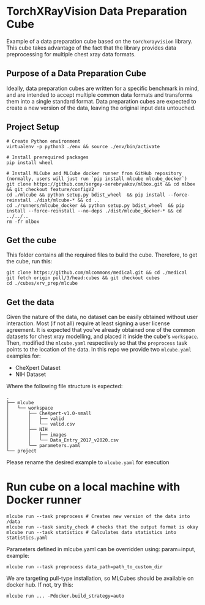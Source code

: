 # TorchXRayVision Data Preparation Cube
Example of a data preparation cube based on the `torchxrayvision` library. This cube takes advantage of the fact that the library provides data preprocessing for multiple chest xray data formats.

## Purpose of a Data Preparation Cube
Ideally, data preparation cubes are written for a specific benchmark in mind, and are intended to accept multiple common data formats and transforms them into a single standard format. Data preparation cubes are expected to create a new version of the data, leaving the original input data untouched.

## Project Setup
```
# Create Python environment 
virtualenv -p python3 ./env && source ./env/bin/activate

# Install prerequired packages
pip install wheel

# Install MLCube and MLCube docker runner from GitHub repository (normally, users will just run `pip install mlcube mlcube_docker`)
git clone https://github.com/sergey-serebryakov/mlbox.git && cd mlbox && git checkout feature/configV2
cd ./mlcube && python setup.py bdist_wheel  && pip install --force-reinstall ./dist/mlcube-* && cd ..
cd ./runners/mlcube_docker && python setup.py bdist_wheel  && pip install --force-reinstall --no-deps ./dist/mlcube_docker-* && cd ../../..
rm -fr mlbox
```

## Get the cube
This folder contains all the required files to build the cube. Therefore, to get the cube, run this:
```
git clone https://github.com/mlcommons/medical.git && cd ./medical
git fetch origin pull/3/head:cubes && git checkout cubes
cd ./cubes/xrv_prep/mlcube
```

## Get the data
Given the nature of the data, no dataset can be easily obtained without user interaction. Most (if not all) require at least signing a user license agreement. It is expected that you've already obtained one of the common datasets for chest xray modelling, and placed it inside the cube's `workspace`. Then, modified the `mlcube.yaml` respectively so that the `preprocess` task points to the location of the data. In this repo we provide two `mlcube.yaml` examples for:
- CheXpert Dataset
- NIH Dataset

Where the following file structure is expected:
```
.
├── mlcube
│   └── workspace
│       ├── CheXpert-v1.0-small
│       │   ├── valid
│       │  	└── valid.csv
│       ├── NIH
│       │   ├── images
│       │  	└── Data_Entry_2017_v2020.csv
│       └── parameters.yaml
└── project
```
Please rename the desired example to `mlcube.yaml` for execution

# Run cube on a local machine with Docker runner
```
mlcube run --task preprocess # Creates new version of the data into /data
mlcube run --task sanity_check # checks that the output format is okay
mlcube run --task statistics # Calculates data statistics into statistics.yaml
```
Parameters defined in mlcube.yaml can be overridden using: param=input, example:
```
mlcube run --task preprocess data_path=path_to_custom_dir
```
We are targeting pull-type installation, so MLCubes should be available on docker hub. If not, try this:

```
mlcube run ... -Pdocker.build_strategy=auto
```